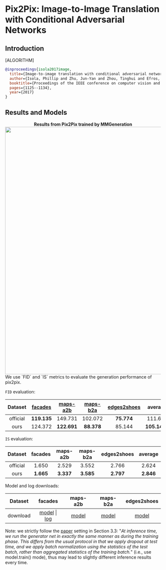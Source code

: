 # Pix2Pix: Image-to-Image Translation with Conditional Adversarial Networks

## Introduction

[ALGORITHM]

```bibtex
@inproceedings{isola2017image,
  title={Image-to-image translation with conditional adversarial networks},
  author={Isola, Phillip and Zhu, Jun-Yan and Zhou, Tinghui and Efros, Alexei A},
  booktitle={Proceedings of the IEEE conference on computer vision and pattern recognition},
  pages={1125--1134},
  year={2017}
}
```

## Results and Models
<div align="center">
  <b> Results from Pix2Pix trained by MMGeneration</b>
  <br/>
  <img src="https://user-images.githubusercontent.com/22982797/114269080-4ff0ec00-9a37-11eb-92c4-1525864e0307.PNG" width="800"/>
</div>
We use `FID` and `IS` metrics to evaluate the generation performance of pix2pix.

`FID` evaluation:

| Dataset  | [facades](https://github.com/open-mmlab/mmgeneration/tree/master/configs/pix2pix/pix2pix_vanilla_unet_bn_1x1_80k_facades.py) | [maps-a2b](https://github.com/open-mmlab/mmgeneration/tree/master/configs/pix2pix/pix2pix_vanilla_unet_bn_a2b_1x1_219200_maps.py) | [maps-b2a](https://github.com/open-mmlab/mmgeneration/tree/master/configs/pix2pix/pix2pix_vanilla_unet_bn_b2a_1x1_219200_maps.py) | [edges2shoes](https://github.com/open-mmlab/mmgeneration/tree/master/configs/pix2pix/pix2pix_vanilla_unet_bn_wo_jitter_flip_1x4_186840_edges2shoes.py) |   average    |
| :------: | :--------------------------------------------------------------------------------------------------------------------------: | :-------------------------------------------------------------------------------------------------------------------------------: | :-------------------------------------------------------------------------------------------------------------------------------: | :----------------------------------------------------------------------------------------------------------------------------------------------------: | :----------: |
| official |                                                         **119.135**                                                          |                                                              149.731                                                              |                                                              102.072                                                              |                                                                       **75.774**                                                                       |   111.678    |
|   ours   |                                                           124.372                                                            |                                                            **122.691**                                                            |                                                            **88.378**                                                             |                                                                         85.144                                                                         | **105.1463** |

`IS` evaluation:

| Dataset  |  facades  | maps-a2b  | maps-b2a  | edges2shoes |  average  |
| :------: | :-------: | :-------: | :-------: | :---------: | :-------: |
| official |   1.650   |   2.529   |   3.552   |    2.766    |   2.624   |
|   ours   | **1.665** | **3.337** | **3.585** |  **2.797**  | **2.846** |

Model and log downloads:

| Dataset  |                                                                                                                        facades                                                                                                                        |                                                                  maps-a2b                                                                  |                                                                  maps-b2a                                                                  |                                                                         edges2shoes                                                                          |
| :------: | :---------------------------------------------------------------------------------------------------------------------------------------------------------------------------------------------------------------------------------------------------: | :----------------------------------------------------------------------------------------------------------------------------------------: | :----------------------------------------------------------------------------------------------------------------------------------------: | :----------------------------------------------------------------------------------------------------------------------------------------------------------: |
| download | [model](https://download.openmmlab.com/mmgen/pix2pix/pix2pix_vanilla_unet_bn_1x1_80k_facades.py_20210410_174537-36d956f1.pth) \| [log](https://download.openmmlab.com/mmgen/pix2pix/pix2pix_vanilla_unet_bn_1x1_80k_facades_20210317_172625.log.json) | [model](https://download.openmmlab.com/mmgen/pix2pix/pix2pix_vanilla_unet_bn_a2b_1x1_219200_maps_convert-bgr_20210410_173329-3ec2ed64.pth) | [model](https://download.openmmlab.com/mmgen/pix2pix/pix2pix_vanilla_unet_bn_b2a_1x1_219200_maps_convert-bgr_20210410_173757-e262060f.pth) | [model](https://download.openmmlab.com/mmgen/pix2pix/pix2pix_vanilla_unet_bn_wo_jitter_flip_1x4_186840_edges2shoes_convert-bgr_20210410_174116-aaaa3687.pth) |

Note: we strictly follow the [paper](http://openaccess.thecvf.com/content_cvpr_2017/papers/Isola_Image-To-Image_Translation_With_CVPR_2017_paper.pdf) setting in Section 3.3: "*At inference time, we run the generator net in exactly
the same manner as during the training phase. This differs
from the usual protocol in that we apply dropout at test time,
and we apply batch normalization using the statistics of
the test batch, rather than aggregated statistics of the training batch.*" (i.e., use model.train() mode), thus may lead to slightly different inference results every time.
